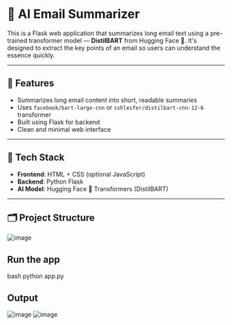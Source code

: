 # 📧 AI Email Summarizer

This is a Flask web application that summarizes long email text using a pre-trained transformer model — **DistilBART** from Hugging Face 🤖. It's designed to extract the key points of an email so users can understand the essence quickly.

---

## 🚀 Features

- Summarizes long email content into short, readable summaries
- Uses `facebook/bart-large-cnn` or `sshleifer/distilbart-cnn-12-6` transformer
- Built using Flask for backend
- Clean and minimal web interface

---

## 🧠 Tech Stack

- **Frontend**: HTML + CSS (optional JavaScript)
- **Backend**: Python Flask
- **AI Model**: Hugging Face 🤗 Transformers (DistilBART)

---

## 🗂️ Project Structure

![image](https://github.com/user-attachments/assets/4f3632cf-0253-489f-b7bd-b00a1142bea8)

## Run the app
bash
python app.py

## Output
![image](https://github.com/user-attachments/assets/55973c0b-2b97-4d13-aca7-725558136804)
![image](https://github.com/user-attachments/assets/f7d7d80f-889e-4067-9e66-9927038ca219)

